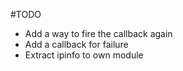 
#TODO

* Add a way to fire the callback again
* Add a callback for failure
* Extract ipinfo to own module
